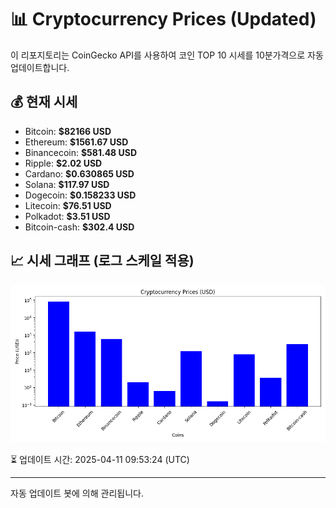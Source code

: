 
# 📊 Cryptocurrency Prices (Updated)

이 리포지토리는 CoinGecko API를 사용하여 코인 TOP 10 시세를 10분가격으로 자동 업데이트합니다.

## 💰 현재 시세
- Bitcoin: **$82166 USD**
- Ethereum: **$1561.67 USD**
- Binancecoin: **$581.48 USD**
- Ripple: **$2.02 USD**
- Cardano: **$0.630865 USD**
- Solana: **$117.97 USD**
- Dogecoin: **$0.158233 USD**
- Litecoin: **$76.51 USD**
- Polkadot: **$3.51 USD**
- Bitcoin-cash: **$302.4 USD**

## 📈 시세 그래프 (로그 스케일 적용)
![Crypto Prices](crypto_prices.png)

⏳ 업데이트 시간: 2025-04-11 09:53:24 (UTC)

---
자동 업데이트 봇에 의해 관리됩니다.
